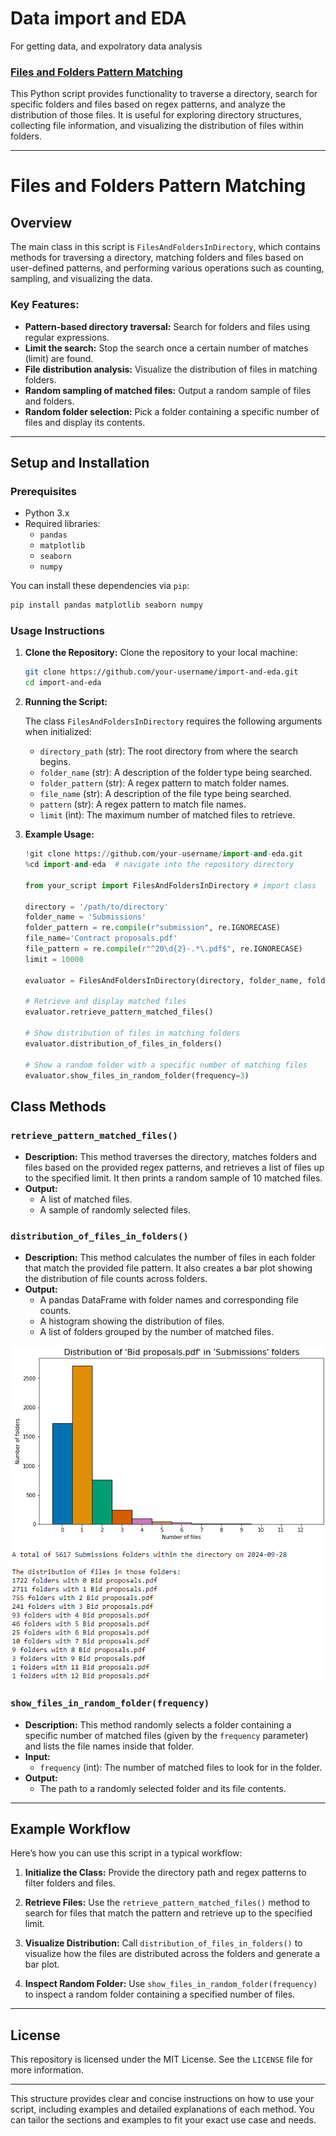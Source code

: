 # Data import and EDA
For getting data, and expolratory data analysis

### [Files and Folders Pattern Matching](#Files-and-Folders-Pattern-Matching)
This Python script provides functionality to traverse a directory, search for specific folders and files based on regex patterns, and analyze the distribution of those files. It is useful for exploring directory structures, collecting file information, and visualizing the distribution of files within folders.

---

# Files and Folders Pattern Matching

## Overview

The main class in this script is `FilesAndFoldersInDirectory`, which contains methods for traversing a directory, matching folders and files based on user-defined patterns, and performing various operations such as counting, sampling, and visualizing the data.

### Key Features:
- **Pattern-based directory traversal:** Search for folders and files using regular expressions.
- **Limit the search:** Stop the search once a certain number of matches (limit) are found.
- **File distribution analysis:** Visualize the distribution of files in matching folders.
- **Random sampling of matched files:** Output a random sample of files and folders.
- **Random folder selection:** Pick a folder containing a specific number of files and display its contents.

---

## Setup and Installation

### Prerequisites
- Python 3.x
- Required libraries:
  - `pandas`
  - `matplotlib`
  - `seaborn`
  - `numpy`

You can install these dependencies via `pip`:

```bash
pip install pandas matplotlib seaborn numpy
```

### Usage Instructions

1. **Clone the Repository:**
   Clone the repository to your local machine:

   ```bash
   git clone https://github.com/your-username/import-and-eda.git
   cd import-and-eda
   ```

2. **Running the Script:**

   The class `FilesAndFoldersInDirectory` requires the following arguments when initialized:

   - `directory_path` (str): The root directory from where the search begins.
   - `folder_name` (str): A description of the folder type being searched.
   - `folder_pattern` (str): A regex pattern to match folder names.
   - `file_name` (str): A description of the file type being searched.
   - `pattern` (str): A regex pattern to match file names.
   - `limit` (int): The maximum number of matched files to retrieve.

3. **Example Usage:**
   
   ```python
   !git clone https://github.com/your-username/import-and-eda.git
   %cd import-and-eda  # navigate into the repository directory
   
   from your_script import FilesAndFoldersInDirectory # import class

   directory = '/path/to/directory'
   folder_name = 'Submissions'
   folder_pattern = re.compile(r"submission", re.IGNORECASE)
   file_name='Contract proposals.pdf'
   file_pattern = re.compile(r"^20\d{2}-.*\.pdf$", re.IGNORECASE)
   limit = 10000

   evaluator = FilesAndFoldersInDirectory(directory, folder_name, folder_pattern, file_name, file_pattern, limit)
   
   # Retrieve and display matched files
   evaluator.retrieve_pattern_matched_files()
   
   # Show distribution of files in matching folders
   evaluator.distribution_of_files_in_folders()

   # Show a random folder with a specific number of matching files
   evaluator.show_files_in_random_folder(frequency=3)
   ```

## Class Methods

### `retrieve_pattern_matched_files()`
- **Description:** This method traverses the directory, matches folders and files based on the provided regex patterns, and retrieves a list of files up to the specified limit. It then prints a random sample of 10 matched files.
- **Output:** 
  - A list of matched files.
  - A sample of randomly selected files.

### `distribution_of_files_in_folders()`
- **Description:** This method calculates the number of files in each folder that match the provided file pattern. It also creates a bar plot showing the distribution of file counts across folders.
- **Output:** 
  - A pandas DataFrame with folder names and corresponding file counts.
  - A histogram showing the distribution of files.
  - A list of folders grouped by the number of matched files.
    
![File Distribution Plot](images/DistributionOfFilesInFolders.png)

### `show_files_in_random_folder(frequency)`
- **Description:** This method randomly selects a folder containing a specific number of matched files (given by the `frequency` parameter) and lists the file names inside that folder.
- **Input:** 
  - `frequency` (int): The number of matched files to look for in the folder.
- **Output:** 
  - The path to a randomly selected folder and its file contents.

---

## Example Workflow

Here’s how you can use this script in a typical workflow:

1. **Initialize the Class:**
   Provide the directory path and regex patterns to filter folders and files.

2. **Retrieve Files:**
   Use the `retrieve_pattern_matched_files()` method to search for files that match the pattern and retrieve up to the specified limit.

3. **Visualize Distribution:**
   Call `distribution_of_files_in_folders()` to visualize how the files are distributed across the folders and generate a bar plot.

4. **Inspect Random Folder:**
   Use `show_files_in_random_folder(frequency)` to inspect a random folder containing a specified number of files.

---

## License
This repository is licensed under the MIT License. See the `LICENSE` file for more information.

---

This structure provides clear and concise instructions on how to use your script, including examples and detailed explanations of each method. You can tailor the sections and examples to fit your exact use case and needs.
